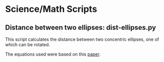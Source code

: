 # Science/Math Scripts

## Distance between two ellipses: dist-ellipses.py
This script calculates the distance between two concentric ellipses, one of 
which can be rotated.

The equations used were based on this [paper](http://quickcalcbasic.com/ellipse%20line%20intersection.pdf).
